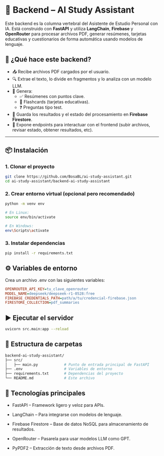 # 🧠 Backend – AI Study Assistant

Este backend es la columna vertebral del Asistente de Estudio Personal con IA. Está construido con **FastAPI** y utiliza **LangChain**, **Firebase** y **OpenRouter** para procesar archivos PDF, generar resúmenes, tarjetas educativas y cuestionarios de forma automática usando modelos de lenguaje.

## 🚀 ¿Qué hace este backend?

- 📤 Recibe archivos PDF cargados por el usuario.
- 🔍 Extrae el texto, lo divide en fragmentos y lo analiza con un modelo LLM.
- 🧠 Genera:
  - ✅ Resúmenes con puntos clave.
  - 🧠 Flashcards (tarjetas educativas).
  - ❓ Preguntas tipo test.
- 🔄 Guarda los resultados y el estado del procesamiento en **Firebase Firestore**.
- 📡 Expone endpoints para interactuar con el frontend (subir archivos, revisar estado, obtener resultados, etc).

---

## 📦 Instalación

### 1. Clonar el proyecto

```bash
git clone https://github.com/BosaBL/ai-study-assistant.git
cd ai-study-assistant/backend-ai-study-assistant
```

### 2. Crear entorno virtual (opcional pero recomendado)

```bash
python -m venv env

# En Linux: 
source env/bin/activate  

# En Windows: 
env\Scripts\activate
```

### 3. Instalar dependencias

```bash
pip install -r requirements.txt
```

## ⚙️ Variables de entorno

Crea un archivo .env con las siguientes variables:

```ini
OPENROUTER_API_KEY=tu_clave_openrouter
MODEL_NAME=deepseek/deepseek-r1-0528:free
FIREBASE_CREDENTIALS_PATH=path/a/tu/credencial-firebase.json
FIRESTORE_COLLECTION=pdf_summaries
```

## ▶️ Ejecutar el servidor

```bash
uvicorn src.main:app --reload
```

## 📁 Estructura de carpetas

``` bash
backend-ai-study-assistant/
├── src/
│   ├── main.py            # Punto de entrada principal de FastAPI
├── .env                   # Variables de entorno
├── requirements.txt       # Dependencias del proyecto
└── README.md              # Este archivo
```
## 🧠 Tecnologías principales

- FastAPI – Framework ligero y veloz para APIs.

- LangChain – Para integrarse con modelos de lenguaje.

- Firebase Firestore – Base de datos NoSQL para almacenamiento de resultados.

- OpenRouter – Pasarela para usar modelos LLM como GPT.

- PyPDF2 – Extracción de texto desde archivos PDF.